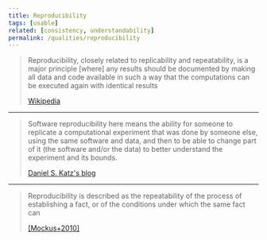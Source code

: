 ```yaml
---
title: Reproducibility
tags: [usable]
related: [consistency, understandability]
permalink: /qualities/reproducibility
---
```


>Reproducibility, closely related to replicability and repeatability, is a major principle [where] any results should be documented by making all data and code available in such a way that the computations can be executed again with identical results
>
>[Wikipedia](https://en.wikipedia.org/wiki/Reproducibility)

<hr class="with-no-margin"/>

> Software reproducibility here means the ability for someone to replicate a computational experiment that was done by someone else, using the same software and data, and then to be able to change part of it (the software and/or the data) to better understand the experiment and its bounds.
>
> [Daniel S. Katz's blog](https://danielskatzblog.wordpress.com/2017/02/07/is-software-reproducibility-possible-and-practical/)

<hr class="with-no-margin"/>

>Reproducibility is described as the repeatability of the process of
establishing a fact, or of the conditions under which the same fact
can
>
>[[Mockus+2010]](/references/#mockus2010experiences)
